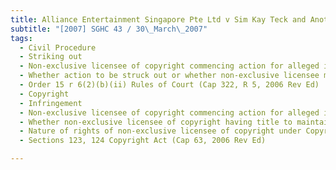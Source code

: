 ```yaml
---
title: Alliance Entertainment Singapore Pte Ltd v Sim Kay Teck and Another 
subtitle: "[2007] SGHC 43 / 30\_March\_2007"
tags:
  - Civil Procedure
  - Striking out
  - Non-exclusive licensee of copyright commencing action for alleged infringement of copyright
  - Whether action to be struck out or whether non-exclusive licensee may amend pleadings and add copyright owners as plaintiffs to remain as party to action
  - Order 15 r 6(2)(b)(ii) Rules of Court (Cap 322, R 5, 2006 Rev Ed)
  - Copyright
  - Infringement
  - Non-exclusive licensee of copyright commencing action for alleged infringement of copyright
  - Whether non-exclusive licensee of copyright having title to maintain action for infringement of copyright
  - Nature of rights of non-exclusive licensee of copyright under Copyright Act
  - Sections 123, 124 Copyright Act (Cap 63, 2006 Rev Ed)

---
```


